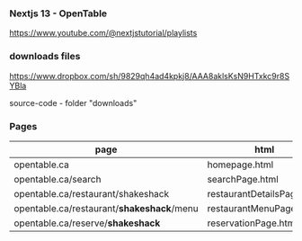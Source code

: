 ### Nextjs 13 - OpenTable

https://www.youtube.com/@nextjstutorial/playlists


### downloads files
https://www.dropbox.com/sh/9829qh4ad4kpkj8/AAA8aklsKsN9HTxkc9r8SYBla

source-code - folder "downloads"

### Pages

|page| html|
|---- | ----|
| opentable.ca | homepage.html |
| opentable.ca/search | searchPage.html |
| opentable.ca/restaurant/shakeshack | restaurantDetailsPage.html |
| opentable.ca/restaurant/**shakeshack**/menu | restaurantMenuPage.html |
| opentable.ca/reserve/**shakeshack** | reservationPage.html |

